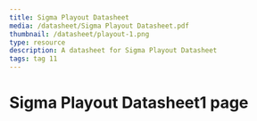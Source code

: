 ```yaml
---
title: Sigma Playout Datasheet
media: /datasheet/Sigma Playout Datasheet.pdf
thumbnail: /datasheet/playout-1.png
type: resource
description: A datasheet for Sigma Playout Datasheet
tags: tag 11
---
```


# Sigma Playout Datasheet1 page
